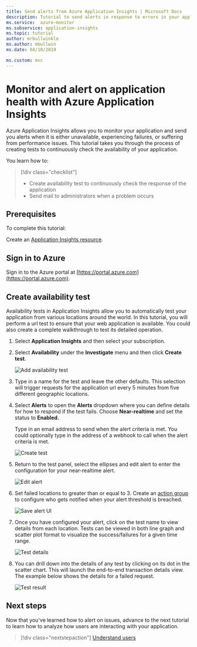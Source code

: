 ```yaml
---
title: Send alerts from Azure Application Insights | Microsoft Docs
description: Tutorial to send alerts in response to errors in your application using Azure Application Insights.
ms.service:  azure-monitor
ms.subservice: application-insights
ms.topic: tutorial
author: mrbullwinkle
ms.author: mbullwin
ms.date: 04/10/2019

ms.custom: mvc
---
```


# Monitor and alert on application health with Azure Application Insights

Azure Application Insights allows you to monitor your application and send you alerts when it is either unavailable, experiencing failures, or suffering from performance issues.  This tutorial takes you through the process of creating tests to continuously check the availability of your application.

You learn how to:

> [!div class="checklist"]
> * Create availability test to continuously check the response of the application
> * Send mail to administrators when a problem occurs

## Prerequisites

To complete this tutorial:

Create an [Application Insights resource](https://docs.microsoft.com/azure/azure-monitor/learn/dotnetcore-quick-start#enable-application-insights).

## Sign in to Azure

Sign in to the Azure portal at [https://portal.azure.com](https://portal.azure.com).

## Create availability test

Availability tests in Application Insights allow you to automatically test your application from various locations around the world.   In this tutorial, you will perform a url test to ensure that your web application is available.  You could also create a complete walkthrough to test its detailed operation. 

1. Select **Application Insights** and then select your subscription.  

2. Select **Availability** under the **Investigate** menu and then click **Create test**.

    ![Add availability test](media/tutorial-alert/add-test-001.png)

3. Type in a name for the test and leave the other defaults.  This selection will trigger requests for the application url every 5 minutes from five different geographic locations.

4. Select **Alerts** to open the **Alerts** dropdown where you can define details for how to respond if the test fails. Choose **Near-realtime** and set the status to **Enabled.**

    Type in an email address to send when the alert criteria is met.  You could optionally type in the address of a webhook to call when the alert criteria is met.

    ![Create test](media/tutorial-alert/create-test-001.png)

5. Return to the test panel, select the ellipses and edit alert to enter the configuration for your near-realtime alert.

    ![Edit alert](media/tutorial-alert/edit-alert-001.png)

6. Set failed locations to greater than or equal to 3. Create an [action group](https://docs.microsoft.com/azure/azure-monitor/platform/action-groups) to configure who gets notified when your alert threshold is breached.

    ![Save alert UI](media/tutorial-alert/save-alert-001.png)

7. Once you have configured your alert, click on the test name to view details from each location. Tests can be viewed in both line graph and scatter plot format to visualize the success/failures for a given time range.

    ![Test details](media/tutorial-alert/test-details-001.png)

8. You can drill down into the details of any test by clicking on its dot in the scatter chart. This will launch the end-to-end transaction details view. The example below shows the details for a failed request.

    ![Test result](media/tutorial-alert/test-result-001.png)
  
## Next steps

Now that you've learned how to alert on issues, advance to the next tutorial to learn how to analyze how users are interacting with your application.

> [!div class="nextstepaction"]
> [Understand users](../../azure-monitor/learn/tutorial-users.md)
